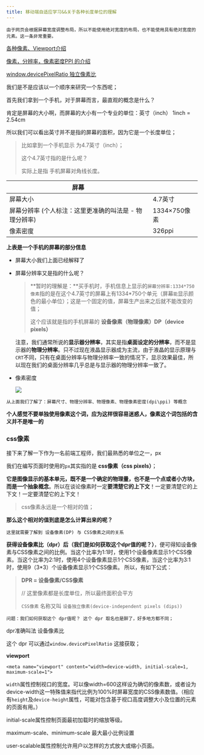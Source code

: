 ```yaml
---
title: 移动端自适应学习&&关于各种长度单位的理解
---
```




`由于网页会根据屏幕宽度调整布局，所以不能使用绝对宽度的布局，也不能使用具有绝对宽度的元素。这一条非常重要。`

[各种像素、Viewport介绍](https://github.com/jawil/blog/issues/21)

[像素，分辨率，像素密度PPI 的介绍](https://github.com/iuap-design/blog/issues/212)

[window.devicePixelRatio 独立像素比](https://segmentfault.com/a/1190000005656849)

我们是不是应该以一个顺序来研究一个东西呢；

首先我们拿到一个手机，对于屏幕而言，最直观的概念是什么？

肯定是屏幕的大小啊，而屏幕的大小有一个专业的单位：英寸（inch） 1inch = 2.54cm

所以我们可以看出英寸并不是指的屏幕的面积，因为它是一个长度单位；

> 比如拿到一个手机显示 为4.7英寸（inch）；
>
> 这个4.7英寸指的是什么呢？
>
> 实际上是指 手机屏幕对角线长度。

| 屏幕                             |            |
| ------------------------------ | ---------- |
| 屏幕大小                           | 4.7英寸      |
| 屏幕分辨率 (个人标注：这里更准确的叫法是 - 物理分辨率) | 1334×750像素 |
| 像素密度                           | 326ppi     |

**上表是一个手机的屏幕的部分信息**

- 屏幕大小我们上面已经解释了

- 屏幕分辨率又是指的什么呢？

  > **暂时的理解是：**买手机时，手机信息上显示的`屏幕分辨率:1334*750像素`指的是在这个4.7英寸的屏幕上有1334*750个单元（屏幕`能`显示颜色的最小单位）；这是一个固定的值，屏幕生产出来之后就不能改变的值；
  >
  > 这个应该就是指的手机屏幕的 **设备像素（物理像素）DP（device pixels）** 

  注意，我们通常所说的**显示器分辨率**，其实是指**桌面设定的分辨率**，而不是显示器的**物理分辨率**。只不过现在液晶显示器成为主流，由于液晶的显示原理与`CRT`不同，只有在桌面分辨率与物理分辨率一致的情况下，显示效果最佳，所以现在我们的桌面分辨率几乎总是与显示器的物理分辨率一致了。

- 像素密度

  ![](https://camo.githubusercontent.com/fa2dfe97784d291aefce2ca84103d0e853b42d4e/687474703a2f2f75706c6f61642e6368696e617a2e636f6d2f323031352f303930322f313434313136373732393537392e6a7067)



`从上面我们了解了：屏幕尺寸、物理分辨率、物理像素、物理像素密度(dpi\ppi) 等概念`

**个人感觉不要单独使用像素这个词，应为这样很容易迷惑人，像素这个词包括的含义并不是唯一的**



### css像素

接下来了解一下作为一名前端工程师，我们最熟悉的单位之一，px

我们在编写页面时使用的`px`其实指的是 **css像素（css pixels）**；

**它是图像显示的基本单元，既不是一个确定的物理量，也不是一个点或者小方块，而是一个抽象概念**。所以在谈论像素时一定**要清楚它的上下文**！一定要清楚它的上下文！一定要清楚它的上下文！

> css像素永远是一个相对的值；



**那么这个相对的值到底是怎么计算出来的呢？**

`这里就需要了解到 设备像素(DP) 与 CSS像素之间的关系`

**获得设备像素比（dpr）后（我们是如何获取这个dpr值的呢？）**，便可得知设备像素与CSS像素之间的比例。当这个比率为1:1时，使用1个设备像素显示1个CSS像素。当这个比率为2:1时，使用4个设备像素显示1个CSS像素，当这个比率为3:1时，使用9（3*3）个设备像素显示1个CSS像素。
所以，有如下公式：

> **DPR = 设备像素/CSS像素**
>
> // 这里像素都是长度单位，所以最终面积会平方
>
> `CSS像素` 名称又叫 `设备独立像素(device-independent pixels (dips))`



`问题：我们如何获取这个 dpr值呢？ 这个 dpr 取名也是醉了，好多地方都不同；`

dpr准确叫法 设备像素比

这个 dpr 可以通过`window.devicePixelRatio` 这接获取；



**viewport**

```
<meta name="viewport" content="width=device-width, initial-scale=1, maximum-scale=1">
```

`width`属性控制视口的宽度。可以像width=600这样设为确切的像素数，或者设为device-width这一特殊值来指代比例为100%时屏幕宽度的CSS像素数值。（相应有`height`及`device-height`属性，可能对包含基于视口高度调整大小及位置的元素的页面有用。）

initial-scale属性控制页面最初加载时的缩放等级。

maximum-scale、minimum-scale 最大最小比例设置

user-scalable属性控制允许用户以怎样的方式放大或缩小页面。

